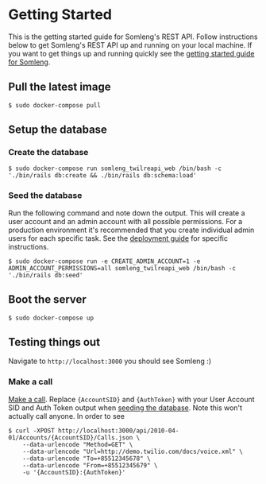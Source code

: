 # Getting Started

This is the getting started guide for Somleng's REST API. Follow instructions below to get Somleng's REST API up and running on your local machine. If you want to get things up and running quickly see the [getting started guide for Somleng](https://github.com/somleng/somleng-project/blob/master/docs/GETTING_STARTED.md).

## Pull the latest image

```
$ sudo docker-compose pull
```

## Setup the database

### Create the database

```
$ sudo docker-compose run somleng_twilreapi_web /bin/bash -c './bin/rails db:create && ./bin/rails db:schema:load'
```

### Seed the database

Run the following command and note down the output. This will create a user account and an admin account with all possible permissions. For a production environment it's recommended that you create individual admin users for each specific task. See the [deployment guide](https://github.com/somleng/twilreapi/blob/master/docs/DEPLOYMENT.md) for specific instructions.

```
$ sudo docker-compose run -e CREATE_ADMIN_ACCOUNT=1 -e ADMIN_ACCOUNT_PERMISSIONS=all somleng_twilreapi_web /bin/bash -c './bin/rails db:seed'
```

## Boot the server

```
$ sudo docker-compose up
```

## Testing things out

Navigate to `http://localhost:3000` you should see Somleng :)

### Make a call

[Make a call](https://www.twilio.com/docs/api/voice/making-calls?code-sample=code-make-an-outbound-call&code-language=curl&code-sdk-version=json). Replace `{AccountSID}` and `{AuthToken}` with your User Account SID and Auth Token output when [seeding the database](#seed-the-database). Note this won't actually call anyone. In order to see

```
$ curl -XPOST http://localhost:3000/api/2010-04-01/Accounts/{AccountSID}/Calls.json \
    --data-urlencode "Method=GET" \
    --data-urlencode "Url=http://demo.twilio.com/docs/voice.xml" \
    --data-urlencode "To=+85512345678" \
    --data-urlencode "From=+85512345679" \
    -u '{AccountSID}:{AuthToken}'
```

